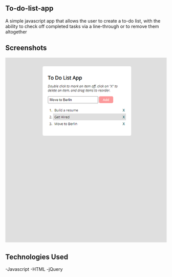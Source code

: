 ## To-do-list-app
A simple javascript app that allows the user to create a to-do list, with the ability to check off completed tasks via a line-through or to remove them altogether

## Screenshots
![A Screenshot of the To-Do list](./public/todo.png)

## Technologies Used
-Javascript
-HTML
-jQuery